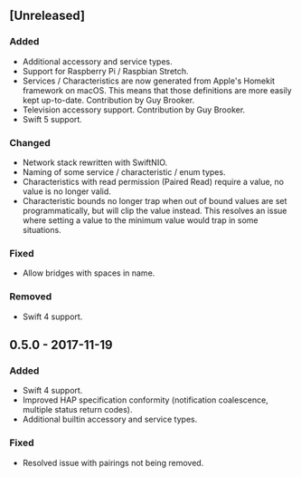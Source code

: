 ## [Unreleased]

### Added
- Additional accessory and service types.
- Support for Raspberry Pi / Raspbian Stretch.
- Services / Characteristics are now generated from Apple's Homekit framework
  on macOS. This means that those definitions are more easily kept up-to-date.
  Contribution by Guy Brooker.
- Television accessory support. Contribution by Guy Brooker.
- Swift 5 support.

### Changed
- Network stack rewritten with SwiftNIO.
- Naming of some service / characteristic / enum types.
- Characteristics with read permission (Paired Read) require a value, no value
  is no longer valid.
- Characteristic bounds no longer trap when out of bound values are set
  programmatically, but will clip the value instead. This resolves an issue
  where setting a value to the minimum value would trap in some situations.

### Fixed
- Allow bridges with spaces in name.

### Removed
- Swift 4 support.

## 0.5.0 - 2017-11-19

### Added
- Swift 4 support.
- Improved HAP specification conformity (notification coalescence, multiple
  status return codes).
- Additional builtin accessory and service types.

### Fixed
- Resolved issue with pairings not being removed.
